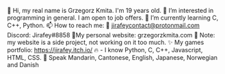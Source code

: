 👋 Hi, my real name is Grzegorz Kmita. I'm 19 years old.
👀 I’m interested in programming in general. I am open to job offers.
🌱 I’m currently learning C, C++, Python.
📫 How to reach me:
📧 jirafeycontact@protonmail.com Discord: Jirafey#8858
🌟My personal website: grzegorzkmita.com 
🔔 Note: my website is a side project, not working on it too much.
✨ My games portfolio: https://jirafey.itch.io/
🔥 - I know Python, C, C++, Javascript, HTML, CSS.
💬 Speak Mandarin, Cantonese, English, Japanese, Norwegian and Danish
